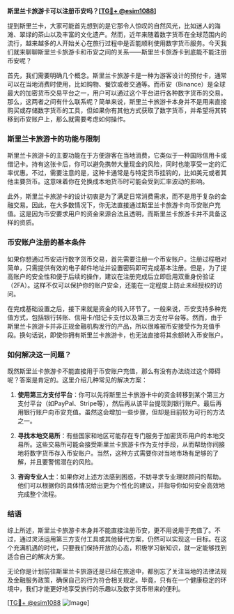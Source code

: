 **斯里兰卡旅游卡可以注册币安吗？[[TG💪+ @esim1088](https://t.me/s/esim1088)]**

提到斯里兰卡，大家可能首先想到的是它那令人惊叹的自然风光，比如迷人的海滩、翠绿的茶山以及丰富的文化遗产。然而，近年来随着数字货币在全球范围内的流行，越来越多的人开始关心在旅行过程中是否能顺利使用数字货币服务。今天我们就来聊聊斯里兰卡旅游卡和币安之间的关系——斯里兰卡旅游卡到底能不能注册币安呢？

首先，我们需要明确几个概念。斯里兰卡旅游卡是一种为游客设计的预付卡，通常可以在当地消费时使用，比如购物、餐饮或者交通等。而币安（Binance）是全球最大的加密货币交易平台之一，用户可以通过这个平台进行各种数字货币的交易。那么，这两者之间有什么联系呢？简单来说，斯里兰卡旅游卡本身并不是用来直接购买或存储数字货币的工具，但如果你有其他方式获取了数字货币，并希望将其转移到币安账户上，那么就需要考虑如何操作。

### 斯里兰卡旅游卡的功能与限制

斯里兰卡旅游卡的主要功能在于方便游客在当地消费，它类似于一种国际信用卡或借记卡。持有这张卡后，你可以避免携带大量现金的风险，同时也能享受一定的汇率优惠。不过，需要注意的是，这种卡通常是与特定货币挂钩的，比如美元或者其他主要货币。这意味着你在兑换成本地货币时可能会受到汇率波动的影响。

此外，斯里兰卡旅游卡的设计初衷是为了满足日常消费需求，而不是用于复杂的金融交易。因此，在大多数情况下，你无法直接通过斯里兰卡旅游卡向币安账户充值。这是因为币安要求用户的资金来源合法且透明，而斯里兰卡旅游卡并不具备这样的资质。

### 币安账户注册的基本条件

如果你想通过币安进行数字货币交易，首先需要注册一个币安账户。注册过程相对简单，只需提供有效的电子邮件地址并设置密码即可完成基本注册。但是，为了提高账户的安全性和便于后续的操作，建议在注册完成后立即启用双重身份验证（2FA）。这样不仅可以保护你的账户安全，还能在一定程度上防止未经授权的访问。

在完成基础设置之后，接下来就是资金的转入环节了。一般来说，币安支持多种充值方式，包括银行转账、信用卡/借记卡支付以及第三方支付平台等。然而，由于斯里兰卡旅游卡并非正规金融机构发行的产品，所以很难被币安接受作为充值手段。换句话说，即使你拥有斯里兰卡旅游卡，也无法直接将其余额转入币安账户。

### 如何解决这一问题？

既然斯里兰卡旅游卡不能直接用于币安账户充值，那么有没有办法绕过这个障碍呢？答案是肯定的。这里介绍几种常见的解决方案：

1. **使用第三方支付平台**：你可以先将斯里兰卡旅游卡中的资金转移到某个第三方支付平台（如PayPal、Stripe等），然后再从该平台提现到银行账户。最后再用银行账户向币安充值。虽然这会增加一些步骤，但却是目前较为可行的方法之一。

2. **寻找本地交易所**：有些国家和地区可能存在专门服务于加密货币用户的本地交易所。这些交易所可能会接受斯里兰卡旅游卡作为支付手段，从而帮助你间接地将数字货币存入币安账户。当然，这种方式需要你对当地市场有足够的了解，并且要警惕潜在的风险。

3. **咨询专业人士**：如果你对上述方法感到困惑，不妨寻求专业理财顾问的帮助。他们可以根据你的具体情况给出更为个性化的建议，并指导你如何安全高效地完成整个流程。

### 结语

综上所述，斯里兰卡旅游卡本身并不能直接注册币安，更不用说用于充值了。不过，通过灵活运用第三方支付工具或其他替代方案，仍然可以实现这一目标。在这个充满机遇的时代，只要我们保持开放的心态，积极学习新知识，就一定能够找到适合自己的解决方案。

无论你是计划前往斯里兰卡旅游还是已经在旅途中，都别忘了关注当地的法律法规及金融服务政策，确保自己的行为符合相关规定。毕竟，只有在一个健康稳定的环境中，我们才能更好地享受旅行的乐趣以及数字货币带来的便利。

[[TG💪+ @esim1088](https://t.me/s/esim1088) ![Image](https://i.postimg.cc/4NQfJmqS/Snipaste-2025-05-13-00-14-12.png)]